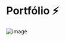 # Portfólio ⚡️

![image](https://user-images.githubusercontent.com/72363220/192878359-5f0750a4-cd6c-42d9-9acd-7fd1436ac947.png)
